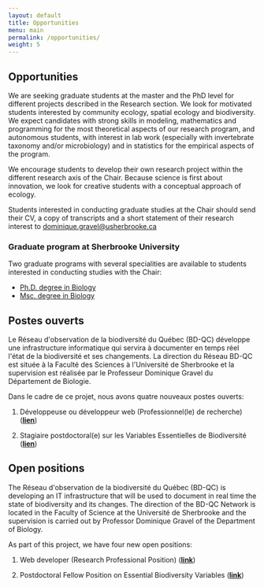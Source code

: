 ```yaml
---
layout: default
title: Opportunities
menu: main
permalink: /opportunities/
weight: 5
---
```


## Opportunities

We are seeking graduate students at the master and the PhD level for different projects described in the Research section. We look for motivated students interested by community ecology, spatial ecology and biodiversity. We expect candidates with strong skills in modeling, mathematics and programming for the most theoretical aspects of our research program, and autonomous students, with interest in lab work (especially with invertebrate taxonomy and/or microbiology) and in statistics for the empirical aspects of the program.

We encourage students to develop their own research project within the different research axis of the Chair. Because science is first about innovation, we look for creative students with a conceptual approach of ecology.

Students interested in conducting graduate studies at the Chair should send their CV, a copy of transcripts and a short statement of their research interest to <a href="mailto:dominique.gravel@usherbrooke.ca">dominique.gravel@usherbrooke.ca</a>

### Graduate program at Sherbrooke University

Two graduate programs with several specialities are available to students interested in conducting studies with the Chair:

- [Ph.D. degree in Biology](http://www.usherbrooke.ca/programmes/sec/sciences-de-la-vie/troisieme-cycle/doctorats/doctorat-en-biologie/)
- [Msc. degree in Biology](http://www.usherbrooke.ca/programmes/sec/sciences-de-la-vie/deuxieme-cycle/maitrises/maitrise-en-biologie/)


## Postes ouverts

Le Réseau d'observation de la biodiversité du Québec (BD-QC) développe une infrastructure informatique qui servira à documenter en temps réel l'état de la biodiversité et ses changements. La direction du Réseau BD-QC est située à la Faculté des Sciences à l'Université de Sherbrooke et la supervision est réalisée par le Professeur Dominique Gravel du Département de Biologie.

Dans le cadre de ce projet, nous avons quatre nouveaux postes ouverts:

1. Développeuse ou développeur web (Professionnel(le) de recherche) ([**lien**](../opportunities/dev_web_BD-QC_feb2021.pdf))

2. Stagiaire postdoctoral(e) sur les Variables Essentielles de Biodiversité ([**lien**](../opportunities/PDF_BD-QC_feb2021.pdf))


## Open positions

The Réseau d'observation de la biodiversité du Québec (BD-QC) is developing an IT infrastructure that will be used to document in real time the state of biodiversity and its changes. The direction of the BD-QC Network is located in the Faculty of Science at the Université de Sherbrooke and the supervision is carried out by Professor Dominique Gravel of the Department of Biology.

As part of this project, we have four new open positions:

1. Web developer (Research Professional Position) ([**link**](../opportunities/dev_web_BD-QC_feb2021.pdf))

2. Postdoctoral Fellow Position on Essential Biodiversity Variables ([**link**](../opportunities/PDF_BD-QC_feb2021.pdf))
